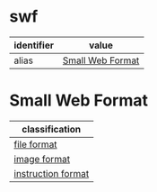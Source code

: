 # swf

| identifier     | value
| -------------- | -----
| alias          | [Small Web Format](#small-web-format)

# Small Web Format
| classification
| --------------
| [file format](file.md)
| [image format](image.md)
| [instruction format](instruction.md)
